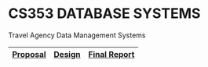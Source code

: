 # CS353 DATABASE SYSTEMS
Travel Agency Data Management Systems

| [Proposal](./docs/documents/proposal.pdf) | [Design](./docs/documents/design.pdf) | [Final Report](./docs/documents/final.pdf) |
| :---:         |     :---:      |          :---: |


